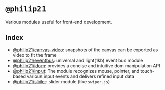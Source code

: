 # `@philip21`

Various modules useful for front-end development.

## Index

- [@philip21/canvas-video](./packages/canvas-video/): snapshots of the canvas can be exported as video to fit the frame
- [@philip21/eventbus](./packages/eventbus/): universal and light(1kb) event bus module
- [@philip21/idom](./packages/idom/): provides a concise and intuitive dom manipulation API
- [@philip21/input](./packages/input/): The module recognizes mouse, pointer, and touch-based various input events and delivers refined input data
- [@philip21/slider](./packages/slider/): slider module (like `swiper.js`)
